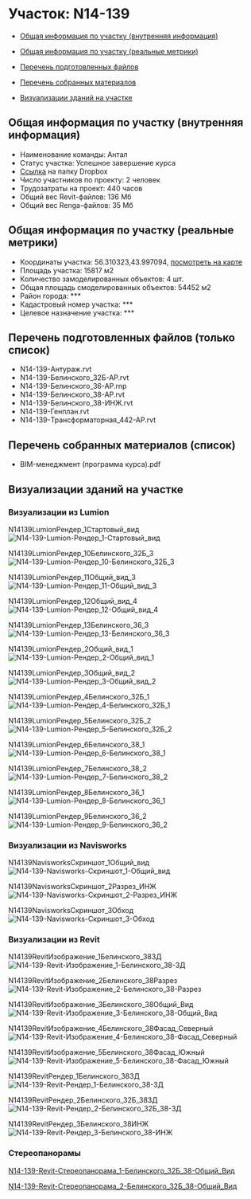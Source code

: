 # Участок: N14-139

* [Общая информация по участку (внутренняя информация)](#Chapter1)

* [Общая информация по участку (реальные метрики)](#Chapter2)

* [Перечень подготовленных файлов](#Chapter3)

* [Перечень собранных материалов](#Chapter4)

* [Визуализации зданий на участке](#Chapter5)

## <a id="Chapter1"></a> Общая информация по участку (внутренняя информация)
+ Наименование команды: Антал
+ Статус участка: Успешное завершение курса
+ [Ссылка](https://www.dropbox.com/sh/wvvgv1nw1iqred9/AADoeb_VERO_uuKUXnMs4-GWa/N14_139?dl=0) на папку Dropbox
+ Число участников по проекту: 2 человек
+ Трудозатраты на проект: 440 часов
+ Общий вес Revit-файлов: 136 Мб
+ Общий вес Renga-файлов: 35 Мб
## <a id="Chapter2"></a> Общая информация по участку (реальные метрики)
+ Координаты участка: 56.310323,43.997094, [посмотреть на карте](https://yandex.ru/maps/47/nizhny-novgorod/?ll=43.997094%2C56.310323&z=19)
+ Площадь участка: 15817 м2
+ Количество замоделированных объектов: 4 шт.
+ Общая площадь смоделированных объектов: 54452 м2
+ Район города: *** 
+ Кадастровый номер участка: *** 
+ Целевое назначение участка: *** 
## <a id="Chapter3"></a> Перечень подготовленных файлов (только список)
+ N14-139-Антураж.rvt
+ N14-139-Белинского_32Б-АР.rvt
+ N14-139-Белинского_36-АР.rnp
+ N14-139-Белинского_38-АР.rvt
+ N14-139-Белинского_38-ИНЖ.rvt
+ N14-139-Генплан.rvt
+ N14-139-Трансформаторная_442-АР.rvt
## <a id="Chapter4"></a> Перечень собранных материалов (список)
+ BIM-менеджмент (программа курса).pdf
## <a id="Chapter5"></a> Визуализации зданий на участке
### Визуализации из Lumion
N14139LumionРендер_1Стартовый_вид
![N14-139-Lumion-Рендер_1-Стартовый_вид](/Images/N14_139/N14-139-Lumion-Рендер_1-Стартовый_вид_Compressed.jpg)

N14139LumionРендер_10Белинского_32Б_3
![N14-139-Lumion-Рендер_10-Белинского_32Б_3](/Images/N14_139/N14-139-Lumion-Рендер_10-Белинского_32Б_3_Compressed.jpg)

N14139LumionРендер_11Общий_вид_3
![N14-139-Lumion-Рендер_11-Общий_вид_3](/Images/N14_139/N14-139-Lumion-Рендер_11-Общий_вид_3_Compressed.jpg)

N14139LumionРендер_12Общий_вид_4
![N14-139-Lumion-Рендер_12-Общий_вид_4](/Images/N14_139/N14-139-Lumion-Рендер_12-Общий_вид_4_Compressed.jpg)

N14139LumionРендер_13Белинского_36_3
![N14-139-Lumion-Рендер_13-Белинского_36_3](/Images/N14_139/N14-139-Lumion-Рендер_13-Белинского_36_3_Compressed.jpg)

N14139LumionРендер_2Общий_вид_1
![N14-139-Lumion-Рендер_2-Общий_вид_1](/Images/N14_139/N14-139-Lumion-Рендер_2-Общий_вид_1_Compressed.jpg)

N14139LumionРендер_3Общий_вид_2
![N14-139-Lumion-Рендер_3-Общий_вид_2](/Images/N14_139/N14-139-Lumion-Рендер_3-Общий_вид_2_Compressed.jpg)

N14139LumionРендер_4Белинского_32Б_1
![N14-139-Lumion-Рендер_4-Белинского_32Б_1](/Images/N14_139/N14-139-Lumion-Рендер_4-Белинского_32Б_1_Compressed.jpg)

N14139LumionРендер_5Белинского_32Б_2
![N14-139-Lumion-Рендер_5-Белинского_32Б_2](/Images/N14_139/N14-139-Lumion-Рендер_5-Белинского_32Б_2_Compressed.jpg)

N14139LumionРендер_6Белинского_38_1
![N14-139-Lumion-Рендер_6-Белинского_38_1](/Images/N14_139/N14-139-Lumion-Рендер_6-Белинского_38_1_Compressed.jpg)

N14139LumionРендер_7Белинского_38_2
![N14-139-Lumion-Рендер_7-Белинского_38_2](/Images/N14_139/N14-139-Lumion-Рендер_7-Белинского_38_2_Compressed.jpg)

N14139LumionРендер_8Белинского_36_1
![N14-139-Lumion-Рендер_8-Белинского_36_1](/Images/N14_139/N14-139-Lumion-Рендер_8-Белинского_36_1_Compressed.jpg)

N14139LumionРендер_9Белинского_36_2
![N14-139-Lumion-Рендер_9-Белинского_36_2](/Images/N14_139/N14-139-Lumion-Рендер_9-Белинского_36_2_Compressed.jpg)

### Визуализации из Navisworks
N14139NavisworksСкриншот_1Общий_вид
![N14-139-Navisworks-Скриншот_1-Общий_вид](/Images/N14_139/N14-139-Navisworks-Скриншот_1-Общий_вид_Compressed.jpg)

N14139NavisworksСкриншот_2Разрез_ИНЖ
![N14-139-Navisworks-Скриншот_2-Разрез_ИНЖ](/Images/N14_139/N14-139-Navisworks-Скриншот_2-Разрез_ИНЖ_Compressed.jpg)

N14139NavisworksСкриншот_3Обход
![N14-139-Navisworks-Скриншот_3-Обход](/Images/N14_139/N14-139-Navisworks-Скриншот_3-Обход_Compressed.jpg)

### Визуализации из Revit
N14139RevitИзображение_1Белинского_383Д
![N14-139-Revit-Изображение_1-Белинского_38-3Д](/Images/N14_139/N14-139-Revit-Изображение_1-Белинского_38-3Д_Compressed.jpg)

N14139RevitИзображение_2Белинского_38Разрез
![N14-139-Revit-Изображение_2-Белинского_38-Разрез](/Images/N14_139/N14-139-Revit-Изображение_2-Белинского_38-Разрез_Compressed.jpg)

N14139RevitИзображение_3Белинского_38Общий_Вид
![N14-139-Revit-Изображение_3-Белинского_38-Общий_Вид](/Images/N14_139/N14-139-Revit-Изображение_3-Белинского_38-Общий_Вид_Compressed.jpg)

N14139RevitИзображение_4Белинского_38Фасад_Северный
![N14-139-Revit-Изображение_4-Белинского_38-Фасад_Северный](/Images/N14_139/N14-139-Revit-Изображение_4-Белинского_38-Фасад_Северный_Compressed.jpg)

N14139RevitИзображение_5Белинского_38Фасад_Южный
![N14-139-Revit-Изображение_5-Белинского_38-Фасад_Южный](/Images/N14_139/N14-139-Revit-Изображение_5-Белинского_38-Фасад_Южный_Compressed.jpg)

N14139RevitРендер_1Белинского_383Д
![N14-139-Revit-Рендер_1-Белинского_38-3Д](/Images/N14_139/N14-139-Revit-Рендер_1-Белинского_38-3Д_Compressed.jpg)

N14139RevitРендер_2Белинского_32Б_383Д
![N14-139-Revit-Рендер_2-Белинского_32Б_38-3Д](/Images/N14_139/N14-139-Revit-Рендер_2-Белинского_32Б_38-3Д_Compressed.jpg)

N14139RevitРендер_3Белинского_38ИНЖ
![N14-139-Revit-Рендер_3-Белинского_38-ИНЖ](/Images/N14_139/N14-139-Revit-Рендер_3-Белинского_38-ИНЖ_Compressed.jpg)

### Стереопанорамы
[N14-139-Revit-Стереопанорама_1-Белинского_32Б_38-Общий_Вид](https://pano.autodesk.com/pano.html?url=jpgs/46af4b22-161c-462b-a30b-395d06f21d08&version=2)

[N14-139-Revit-Стереопанорама_2-Белинского_32Б_38-Общий_Вид](https://pano.autodesk.com/pano.html?url=jpgs/737b6bc4-37e9-4428-beea-25be235dd341&version=2)

